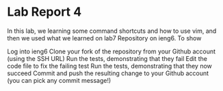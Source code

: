 # Lab Report 4

In this lab, we learning some command shortcuts and how to use vim, and then we used what we learned on lab7 Repository on ieng6. To show 

Log into ieng6
Clone your fork of the repository from your Github account (using the SSH URL)
Run the tests, demonstrating that they fail
Edit the code file to fix the failing test
Run the tests, demonstrating that they now succeed
Commit and push the resulting change to your Github account (you can pick any commit message!)

